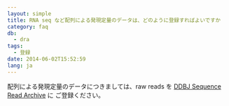 ```yaml
---
layout: simple
title: RNA seq など配列による発現定量のデータは、どのように登録すればよいですか
category: faq
db:
  - dra
tags: 
  - 登録
date: 2014-06-02T15:52:59
lang: ja
---
```


配列による発現定量のデータにつきましては、raw reads を [DDBJ Sequence Read Archive](/dra/index.html) に ご登録ください。 
